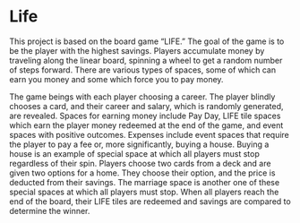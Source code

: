 # Life

This project is based on the board game “LIFE.” The goal of the game is to be the player with the highest savings. Players accumulate money by traveling along the linear board, spinning a wheel to get a random number of steps forward. There are various types of spaces, some of which can earn you money and some which force you to pay money. 

The game beings with each player choosing a career. The player blindly chooses a card, and their career and salary, which is randomly generated, are revealed. Spaces for earning money include Pay Day, LIFE tile spaces which earn the player money redeemed at the end of the game, and event spaces with positive outcomes.  Expenses include event spaces that require the player to pay a fee or, more significantly, buying a house. Buying a house is an example of special space at which all players must stop regardless of their spin. Players choose two cards from a deck and are given two options for a home. They choose their option, and the price is deducted from their savings. The marriage space is another one of these special spaces at which all players must stop. When all players reach the end of the board, their LIFE tiles are redeemed and savings are compared to determine the winner.

